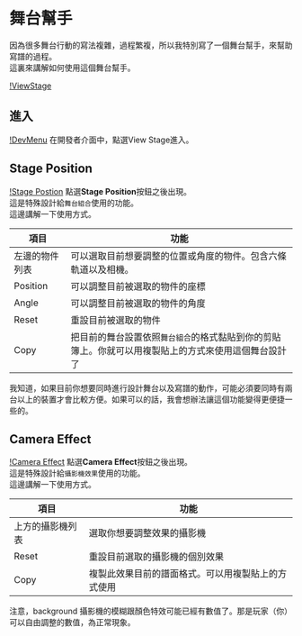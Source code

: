 # 舞台幫手
因為很多舞台行動的寫法複雜，過程繁複，所以我特別寫了一個舞台幫手，來幫助寫譜的過程。<br>這裏來講解如何使用這個舞台幫手。

[!ViewStage](https://github.com/wiseyestudio00/Hexa-Hysteria-Chart-Reference/blob/main/pics/2.Reference/ViewStage/ViewStage.PNG)

## 進入
[!DevMenu](https://github.com/wiseyestudio00/Hexa-Hysteria-Chart-Reference/blob/main/pics/2.Reference/ViewStage/DevMenu.PNG)
在開發者介面中，點選View Stage進入。

## Stage Position
[!Stage Postion](https://github.com/wiseyestudio00/Hexa-Hysteria-Chart-Reference/blob/main/pics/2.Reference/ViewStage/StagePosition.PNG)
點選**Stage Position**按鈕之後出現。<br>
這是特殊設計給`舞台組合`使用的功能。<br>
這邊講解一下使用方式。

項目 | 功能
------------ | ------------- |
左邊的物件列表 | 可以選取目前想要調整的位置或角度的物件。包含六條軌道以及相機。
Position | 可以調整目前被選取的物件的座標
Angle | 可以調整目前被選取的物件的角度
Reset | 重設目前被選取的物件
Copy | 把目前的舞台設置依照`舞台組合`的格式黏貼到你的剪貼簿上。你就可以用複製貼上的方式來使用這個舞台設計了

我知道，如果目前你想要同時進行設計舞台以及寫譜的動作，可能必須要同時有兩台以上的裝置才會比較方便。如果可以的話，我會想辦法讓這個功能變得更便捷一些的。

## Camera Effect
[!Camera Effect](https://github.com/wiseyestudio00/Hexa-Hysteria-Chart-Reference/blob/main/pics/2.Reference/ViewStage/CameraEffect.PNG)
點選**Camera Effect**按鈕之後出現。<br>
這是特殊設計給`攝影機效果`使用的功能。<br>
這邊講解一下使用方式。

項目 | 功能
------------ | ------------- |
上方的攝影機列表 | 選取你想要調整效果的攝影機
Reset | 重設目前選取的攝影機的個別效果
Copy | 複製此效果目前的譜面格式。可以用複製貼上的方式使用

注意，background 攝影機的模糊跟顏色特效可能已經有數值了。那是玩家（你）可以自由調整的數值，為正常現象。
